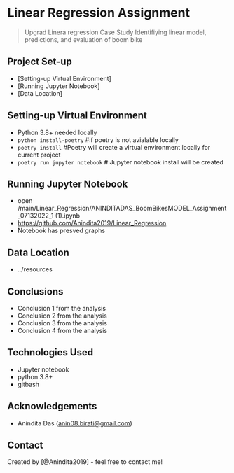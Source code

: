 # Linear Regression Assignment
> Upgrad Linera regression Case Study
> Identifiying  linear model, predictions, and evaluation of boom bike 


## Project Set-up
* [Setting-up Virtual Environment]
* [Running Jupyter Notebook]
* [Data Location]

<!-- You can include any other section that is pertinent to your problem -->

## Setting-up Virtual Environment
- Python 3.8+ needed locally
- `python install-poetry` #if poetry is not avialable locally
- `poetry install` #Poetry will create a virtual environment locally for current project
- `poetry run jupyter notebook` # Jupyter notebook install will be created
## Running Jupyter Notebook
- open /main/Linear_Regression/ANINDITADAS_BoomBikesMODEL_Assignment_07132022_1 (1).ipynb
- https://github.com/Anindita2019/Linear_Regression
- Notebook has presved graphs

## Data Location
- ../resources
<!-- You don't have to answer all the questions - just the ones relevant to your project. -->

## Conclusions
- Conclusion 1 from the analysis
- Conclusion 2 from the analysis
- Conclusion 3 from the analysis
- Conclusion 4 from the analysis

<!-- You don't have to answer all the questions - just the ones relevant to your project. -->


## Technologies Used
- Jupyter notebook
- python 3.8+
- gitbash

<!-- As the libraries versions keep on changing, it is recommended to mention the version of library used in this project -->


## Acknowledgements

- Anindita Das (anin08.birati@gmail.com)



## Contact
Created by [@Anindita2019] - feel free to contact me!


<!-- Optional -->
<!-- ## License -->
<!-- This project is open source and available under the [... License](). -->

<!-- You don't have to include all sections - just the one's relevant to your project -->
